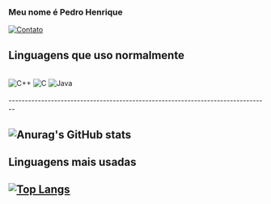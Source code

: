 ### Meu nome é Pedro Henrique 
[![Contato](https://img.shields.io/badge/Gmail-D14836?style=for-the-badge&logo=gmail&logoColor=white)](phbro@aluno.ifnmg.edu.br)

Linguagens que uso normalmente
-------------------------------
<div style="display: inline_block"><br/>
<img aling="center" alt="C++" src="https://img.shields.io/badge/C%2B%2B-00599C?style=for-the-badge&logo=c%2B%2B&logoColor=white">
<img aling="center" alt="C" src="https://img.shields.io/badge/C-00599C?style=for-the-badge&logo=c&logoColor=white">
<img aling="center" alt="Java" src="https://img.shields.io/badge/Java-ED8B00?style=for-the-badge&logo=openjdk&logoColor=white">
</div><br/>
--------------------------------------------------------------------------------

![Anurag's GitHub stats](https://github-readme-stats.vercel.app/api?username=PedroHenriqueBRO&show_icons=true&theme=cobalt)
--------
Linguagens mais usadas
--------
[![Top Langs](https://github-readme-stats.vercel.app/api/top-langs/?username=PedroHenriqueBRO&layout=compact)]()
--------
